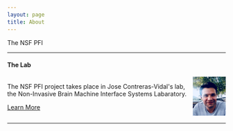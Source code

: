 ```yaml
---
layout: page
title: About
---
```

The NSF PFI 



<hr>
<h4>The Lab</h4>
<div float="left" style="overflow: auto;">
  <img align="right" height="15%" width="15%" src="/photos/AKilicarslan.jpeg" />
<p align="left">The NSF PFI project takes place in Jose Contreras-Vidal's lab, the Non-Invasive Brain Machine Interface Systems Labaratory.</p>

<a class="button" href="/lab/">Learn More</a>
  </div>
<hr>
